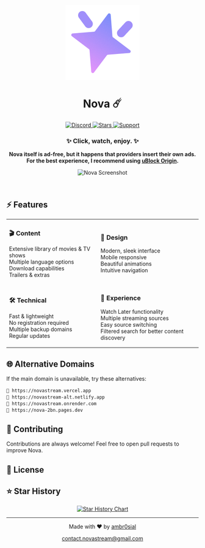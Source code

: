<div align="center">
  
  ![Nova](logo.png)
  <h1>Nova ☄️</h1>
  <p>
    <a href="https://discord.gg/s9kUZw7CqP">
      <img src="https://img.shields.io/discord/1328474718193586226?color=%237289DA&label=Discord&logo=discord&logoColor=white&style=for-the-badge" alt="Discord">
    </a>
    <a href="https://github.com/ambr0sial/nova/stargazers">
      <img src="https://img.shields.io/github/stars/ambr0sial/nova?color=%23A855F7&logo=github&style=for-the-badge" alt="Stars">
    </a>
    <a href="https://ko-fi.com/ambrosial">
      <img src="https://img.shields.io/badge/Support-Nova-%23A855F7?style=for-the-badge&logo=kofi&logoColor=white" alt="Support">
    </a>
  </p>
  <h3>✨ Click, watch, enjoy. ✨</h3>
  
  <p><strong>Nova itself is ad-free, but it happens that providers insert their own ads. For the best experience, I recommend using <a href="https://ublockorigin.com/">uBlock Origin</a>.</strong></p>
  
  <p align="center">
    <img alt="Nova Screenshot" src="https://iili.io/2iL3qAB.png" width="700">
  </p>
  <br>
</div>

## ⚡ Features

<div align="center">
<table>
<tr>
<td>

### 🎬 Content
Extensive library of movies & TV shows <br>
Multiple language options <br>
Download capabilities <br>
Trailers & extras

</td>
<td>

### 🎨 Design
Modern, sleek interface <br>
Mobile responsive <br>
Beautiful animations <br>
Intuitive navigation

</td>
</tr>
<tr>
<td>

### 🛠 Technical
Fast & lightweight <br>
No registration required <br>
Multiple backup domains <br>
Regular updates

</td>
<td>

### 🌟 Experience
Watch Later functionality <br>
Multiple streaming sources <br>
Easy source switching <br>
Filtered search for better content discovery

</td>
</tr>
</table>
</div>

## 🌐 Alternative Domains

If the main domain is unavailable, try these alternatives:

```markdown
🔗 https://novastream.vercel.app
🔗 https://novastream-alt.netlify.app
🔗 https://novastream.onrender.com
🔗 https://nova-2bn.pages.dev
```

## 🤝 Contributing

Contributions are always welcome! Feel free to open pull requests to improve Nova.

## 📝 License



## ⭐ Star History

<div align="center">
<a href="https://star-history.com/#ambr0sial/nova&Timeline">
  <picture>
    <source media="(prefers-color-scheme: dark)" srcset="https://api.star-history.com/svg?repos=ambr0sial/nova&type=Timeline&theme=dark" />
    <source media="(prefers-color-scheme: light)" srcset="https://api.star-history.com/svg?repos=ambr0sial/nova&type=Timeline" />
    <img alt="Star History Chart" src="https://api.star-history.com/svg?repos=ambr0sial/nova&type=Timeline" />
  </picture>
</a>
</div>

<div align="center">
  
---
  
<p>Made with ❤️ by <a href="https://github.com/ambr0sial">ambr0sial</a></p>
<p>
  <a href="mailto:contact.novastream@gmail.com">contact.novastream@gmail.com</a>
</p>
  
</div> 
